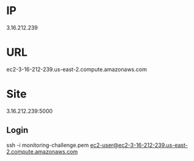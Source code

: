 # IP 
3.16.212.239

# URL 
ec2-3-16-212-239.us-east-2.compute.amazonaws.com

# Site
3.16.212.239:5000

## Login
ssh -i monitoring-challenge.pem ec2-user@ec2-3-16-212-239.us-east-2.compute.amazonaws.com